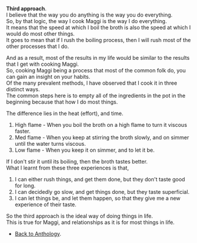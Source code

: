 **Third approach**.  
I believe that the way you do anything is the way you do everything.  
So, by that logic, the way I cook Maggi is the way I do everything.  
It means that the speed at which I boil the broth is also the speed at which I would do most other things.  
It goes to mean that if I rush the boiling process, then I will rush most of the other processes that I do.  

And as a result, most of the results in my life would be similar to the results that I get with cooking Maggi.  
So, cooking Maggi being a process that most of the common folk do, you can gain an insight on your habits.  
Of the many prevalent methods, I have observed that I cook it in three distinct ways.  
The common steps here is to empty all of the ingredients in the pot in the beginning because that how I do most things.  

The difference lies in the heat (effort), and time.  
1. High flame - When you boil the broth on a high flame to turn it viscous faster.  
2. Med flame - When you keep at stirring the broth slowly, and on simmer until the water turns viscous.  
3. Low flame - When you keep it on simmer, and to let it be.  

If I don't stir it until its boiling, then the broth tastes better.  
What I learnt from these three experiences is that,
1. I can either rush things, and get them done, but they don't taste good for long.  
2. I can decidedly go slow, and get things done, but they taste superficial.  
3. I can let things be, and let them happen, so that they give me a new experience of their taste.  

So the third approach is the ideal way of doing things in life.  
This is true for Maggi, and relationships as it is for most things in life.  

- <a href="https://kushalsamant.github.io/anthology.html">Back to Anthology</a>.  